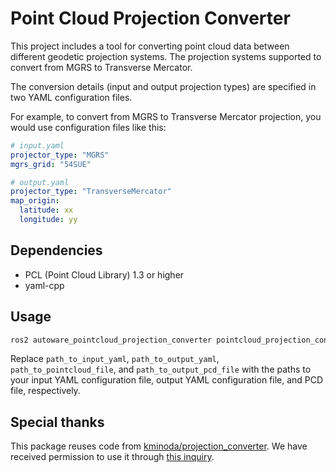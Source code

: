 # Point Cloud Projection Converter

This project includes a tool for converting point cloud data between different geodetic projection systems. The projection systems supported to convert from MGRS to Transverse Mercator.

The conversion details (input and output projection types) are specified in two YAML configuration files.

For example, to convert from MGRS to Transverse Mercator projection, you would use configuration files like this:

```yaml
# input.yaml
projector_type: "MGRS"
mgrs_grid: "54SUE"
```

```yaml
# output.yaml
projector_type: "TransverseMercator"
map_origin:
  latitude: xx
  longitude: yy
```

## Dependencies

- PCL (Point Cloud Library) 1.3 or higher
- yaml-cpp

## Usage

```bash
ros2 autoware_pointcloud_projection_converter pointcloud_projection_converter path_to_input_yaml path_to_output_yaml path_to_input_pcd_file path_to_output_pcd_file
```

Replace `path_to_input_yaml`, `path_to_output_yaml`, `path_to_pointcloud_file`, and `path_to_output_pcd_file` with the paths to your input YAML configuration file, output YAML configuration file, and PCD file, respectively.

## Special thanks

This package reuses code from [kminoda/projection_converter](https://github.com/kminoda/projection_converter).
We have received permission to use it through [this inquiry](https://github.com/kminoda/projection_converter/issues/3).
